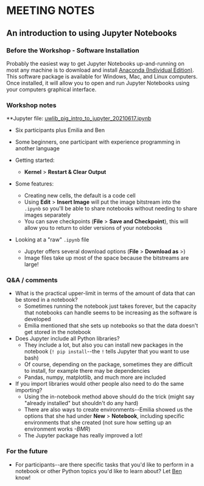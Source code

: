 # MEETING NOTES

## An introduction to using Jupyter Notebooks

### Before the Workshop - Software Installation
Probably the easiest way to get Jupyter Notebooks up-and-running on most any machine is to download and install [Anaconda (Individual Edition)](https://www.anaconda.com/products/individual). This software package is available for Windows, Mac, and Linux computers.
Once installed, it will allow you to open and run Jupyter Notebooks using your computers graphical interface.

### Workshop notes
**Jupyter file: [uwlib_pig_intro_to_jupyter_20210617.ipynb](https://github.com/uwl-python-ig/pig_notebooks_001/blob/main/uwlib_pig_intro_to_jupyter_20210617.ipynb)
- Six participants plus Emilia and Ben
- Some beginners, one participant with experience programming in another language

- Getting started:
   - **Kernel** > **Restart & Clear Output**
- Some features:
   - Creating new cells, the default is a code cell
   - Using **Edit** > **Insert Image** will put the image bitstream into the `.ipynb` so you'll be able to share notebooks without needing to share images separately
   - You can save checkpoints (**File** > **Save and Checkpoint**), this will allow you to return to older versions of your notebooks
- Looking at a "raw" `.ipynb` file
   - Jupyter offers several download options (**File** > **Download as** >)
   - Image files take up most of the space because the bitstreams are large!

### Q&A / comments
- What is the practical upper-limit in terms of the amount of data that can be stored in a notebook?
   - Sometimes running the notebook just takes forever, but the capacity that notebooks can handle seems to be increasing as the software is developed
   - Emilia mentioned that she sets up notebooks so that the data doesn't get stored in the notebook
- Does Jupyter include all Python libraries?
   - They include a lot, but also you can install new packages in the notebook (`! pip install`--the `!` tells Jupyter that you want to use bash)
   - Of course, depending on the package, sometimes they are difficult to install, for example there may be dependencies
   - Pandas, numpy, matplotlib, and much more are included
- If you import libraries would other people also need to do the same importing?
   - Using the in-notebook method above should do the trick (might say "already installed" but shouldn't do any hard)
   - There are also ways to create environments--Emilia showed us the options that she had under **New** > **Notebook**, including specific environments that she created (not sure how setting up an environment works *-BMR*)
   - The Jupyter package has really improved a lot!  

### For the future
- For participants--are there specific tasks that you'd like to perform in a notebook or other Python topics you'd like to learn about? Let [Ben](mailto:ries07@uw.edu) know!
